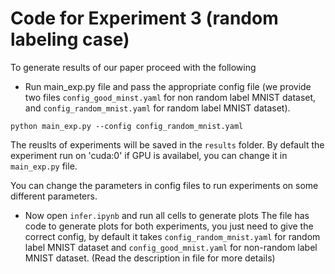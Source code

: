 # Code for Experiment 3 (random labeling case) 

To generate results of our paper proceed with the following

- Run main_exp.py file and pass the appropriate config file (we provide two files `config_good_minst.yaml` for non random label MNIST dataset, and `config_random_mnist.yaml` for random label MNIST dataset).
```
python main_exp.py --config config_random_mnist.yaml
``` 
The reuslts of experiments will be saved in the `results` folder.
By default the experiment run on 'cuda:0' if GPU is availabel, you can change it in `main_exp.py` file.

You can change the parameters in config files to run experiments on some different parameters.

- Now open `infer.ipynb` and run all cells to generate plots
The file has code to generate plots for both experiments, you just need to give the correct config, by default it takes `config_random_mnist.yaml` for random label MNIST dataset and `config_good_mnist.yaml` for non-random label MNIST dataset. (Read the description in file for more details)
